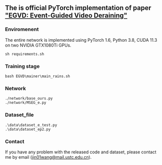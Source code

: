 ## The is official PyTorch implementation of paper ["EGVD: Event-Guided Video Deraining"](https://browse.arxiv.org/pdf/2309.17239v1.pdf)

### Enviromenent
The entire network is implemented using PyTorch 1.6, Python 3.8, CUDA 11.3 on two NVIDIA GTX1080Ti GPUs.
```shell
sh requirements.sh
```

### Training stage
   ```shell
   bash EGVD\mainer\main_rains.sh
   ```

### Network
```shell
./network/base_ours.py
./network/MSEG_e.py
```

### Dataset_file
```shell
.\data\dataset_e_test.py
.\data\dataset_ep2.py
```

### Contact

If you have any problem with the released code and dataset, please contact me by email (jin01wang@mail.ustc.edu.cn).
